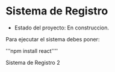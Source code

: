 <h1> Sistema de Registro</h1>

- Estado del proyecto: En construccion.

Para ejecutar el sistema debes poner:

'''npm install react''''

Sistema de Registro 2
